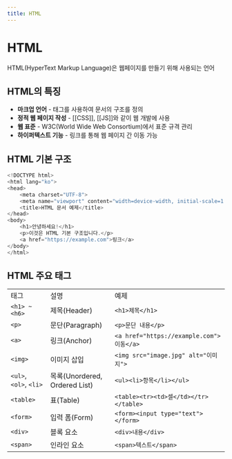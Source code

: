 ```yaml
---
title: HTML
---
```


# HTML

HTML(HyperText Markup Language)은 웹페이지를 만들기 위해 사용되는 언어

## HTML의 특징

- **마크업 언어** - 태그를 사용하여 문서의 구조를 정의
- **정적 웹 페이지 작성** - [[CSS]], [[JS]]와 같이 웹 개발에 사용
- **웹 표준** - W3C(World Wide Web Consortium)에서 표준 규격 관리
- **하이퍼텍스트 기능** - 링크를 통해 웹 페이지 간 이동 가능

## HTML 기본 구조

```js
<!DOCTYPE html>
<html lang="ko">
<head>
    <meta charset="UTF-8">
    <meta name="viewport" content="width=device-width, initial-scale=1.0">
    <title>HTML 문서 예제</title>
</head>
<body>
    <h1>안녕하세요!</h1>
    <p>이것은 HTML 기본 구조입니다.</p>
    <a href="https://example.com">링크</a>
</body>
</html>
```

## HTML 주요 태그

|                        |                             |                                        |
| ---------------------- | --------------------------- | -------------------------------------- |
| 태그                     | 설명                          | 예제                                     |
| `<h1> ~ <h6>`          | 제목(Header)                  | `<h1>제목</h1>`                          |
| `<p>`                  | 문단(Paragraph)               | `<p>문단 내용</p>`                         |
| `<a>`                  | 링크(Anchor)                  | `<a href="https://example.com">이동</a>` |
| `<img>`                | 이미지 삽입                      | `<img src="image.jpg" alt="이미지">`      |
| `<ul>`, `<ol>`, `<li>` | 목록(Unordered, Ordered List) | `<ul><li>항목</li></ul>`                 |
| `<table>`              | 표(Table)                    | `<table><tr><td>셀</td></tr></table>`   |
| `<form>`               | 입력 폼(Form)                  | `<form><input type="text"></form>`     |
| `<div>`                | 블록 요소                       | `<div>내용</div>`                        |
| `<span>`               | 인라인 요소                      | `<span>텍스트</span>`                     |
